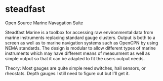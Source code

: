 # steadfast
Open Source Marine Navagation Suite

Steadfast Marine is a toolbox for accessing raw environmental data from marine instruments replacing standard gauge clusters. Output is both to a screen as well as to marine navigation systems such as OpenCPN by using NEMA standards. The design is modular to allow different types of marine instruments which may have different means of measurment as well as simple output so that it can be adapted to fit the users output needs.

Theory: Most gauges are quite simple reed switches, hall sensors, or rheostats. Depth gauges I still need to figure out but I'll get it.

